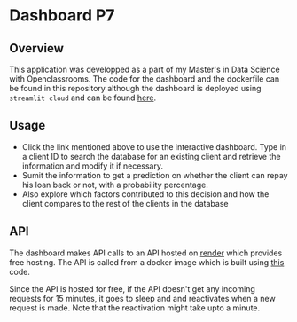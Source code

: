 # Dashboard P7

## Overview
This application was developped as a part of my Master's in Data Science with Openclassrooms.
The code for the dashboard and the dockerfile can be found in this repository although the dashboard is deployed
using `streamlit cloud` and can be found [here](https://client-loan-dashboard-p7.streamlit.app/).

## Usage
- Click the link mentioned above to use the interactive dashboard. Type in a client ID to search the database for an existing client and retrieve the information
and modify it if necessary.
- Sumit the information to get a prediction on whether the client can repay his loan back or not, with a probability percentage.
- Also explore which factors contributed to this decision and how the client compares to the rest of the clients in the database

## API 
The dashboard makes API calls to an API hosted on [render](https://render.com/) which provides free hosting.
The API is called from a docker image which is built using [this](https://gitlab.com/openclassrooms-p7/api-client-loan) code.

Since the API is hosted for free, if the API doesn't get any incoming requests for 15 minutes, it goes to sleep and and reactivates when a new request is made.
Note that the reactivation might take upto a minute.
